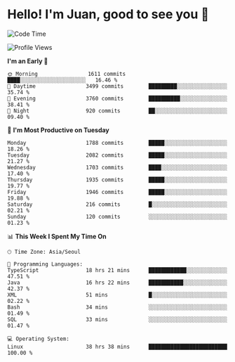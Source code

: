 # Hello! I'm Juan, good to see you 👋

<!--
**Y-k-Y/Y-k-Y** is a ✨ _special_ ✨ repository because its `README.md` (this file) appears on your GitHub profile.

Here are some ideas to get you started:

- 🔭 I’m currently working on ...
- 🌱 I’m currently learning ...
- 👯 I’m looking to collaborate on ...
- 🤔 I’m looking for help with ...
- 💬 Ask me about ...
- 📫 How to reach me: ...
- 😄 Pronouns: ...
- ⚡ Fun fact: ...
-->
<!--
![Profile views](https://gpvc.arturio.dev/Y-k-Y)

[![Omid Nikrah StackOverflow](https://github-readme-stackoverflow.vercel.app/?userID=9517076)](https://stackoverflow.com/users/9517076/i-have-10-fingers)
-->

<!--START_SECTION:waka-->
![Code Time](http://img.shields.io/badge/Code%20Time-1%2C645%20hrs%2024%20mins-blue)

![Profile Views](http://img.shields.io/badge/Profile%20Views-0-blue)

**I'm an Early 🐤** 

```text
🌞 Morning                1611 commits        ████░░░░░░░░░░░░░░░░░░░░░   16.46 % 
🌆 Daytime                3499 commits        █████████░░░░░░░░░░░░░░░░   35.74 % 
🌃 Evening                3760 commits        ██████████░░░░░░░░░░░░░░░   38.41 % 
🌙 Night                  920 commits         ██░░░░░░░░░░░░░░░░░░░░░░░   09.40 % 
```
📅 **I'm Most Productive on Tuesday** 

```text
Monday                   1788 commits        █████░░░░░░░░░░░░░░░░░░░░   18.26 % 
Tuesday                  2082 commits        █████░░░░░░░░░░░░░░░░░░░░   21.27 % 
Wednesday                1703 commits        ████░░░░░░░░░░░░░░░░░░░░░   17.40 % 
Thursday                 1935 commits        █████░░░░░░░░░░░░░░░░░░░░   19.77 % 
Friday                   1946 commits        █████░░░░░░░░░░░░░░░░░░░░   19.88 % 
Saturday                 216 commits         █░░░░░░░░░░░░░░░░░░░░░░░░   02.21 % 
Sunday                   120 commits         ░░░░░░░░░░░░░░░░░░░░░░░░░   01.23 % 
```


📊 **This Week I Spent My Time On** 

```text
🕑︎ Time Zone: Asia/Seoul

💬 Programming Languages: 
TypeScript               18 hrs 21 mins      ████████████░░░░░░░░░░░░░   47.51 % 
Java                     16 hrs 22 mins      ███████████░░░░░░░░░░░░░░   42.37 % 
XML                      51 mins             █░░░░░░░░░░░░░░░░░░░░░░░░   02.22 % 
Bash                     34 mins             ░░░░░░░░░░░░░░░░░░░░░░░░░   01.49 % 
SQL                      33 mins             ░░░░░░░░░░░░░░░░░░░░░░░░░   01.47 % 

💻 Operating System: 
Linux                    38 hrs 38 mins      █████████████████████████   100.00 % 
```


<!--END_SECTION:waka-->
